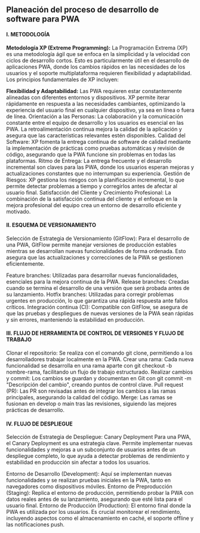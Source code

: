 ## Planeación del proceso de desarrollo de software para PWA

#### I. METODOLOGÍA

**Metodología XP (Extreme Programming):**
La Programación Extrema (XP) es una metodología ágil que se enfoca en la simplicidad y la velocidad con ciclos de desarrollo cortos. Esto es particularmente útil en el desarrollo de aplicaciones PWA, donde los cambios rápidos en las necesidades de los usuarios y el soporte multiplataforma requieren flexibilidad y adaptabilidad. Los principios fundamentales de XP incluyen:

**Flexibilidad y Adaptabilidad:** Las PWA requieren estar constantemente alineadas con diferentes entornos y dispositivos. XP permite iterar rápidamente en respuesta a las necesidades cambiantes, optimizando la experiencia del usuario final en cualquier dispositivo, ya sea en línea o fuera de línea.
Orientación a las Personas: La colaboración y la comunicación constante entre el equipo de desarrollo y los usuarios es esencial en las PWA. La retroalimentación continua mejora la calidad de la aplicación y asegura que las características relevantes estén disponibles.
Calidad del Software: XP fomenta la entrega continua de software de calidad mediante la implementación de prácticas como pruebas automáticas y revisión de código, asegurando que la PWA funcione sin problemas en todas las plataformas.
Ritmo de Entrega: La entrega frecuente y el desarrollo incremental son claves para las PWA, donde los usuarios esperan mejoras y actualizaciones constantes que no interrumpan su experiencia.
Gestión de Riesgos: XP gestiona los riesgos con la planificación incremental, lo que permite detectar problemas a tiempo y corregirlos antes de afectar al usuario final.
Satisfacción del Cliente y Crecimiento Profesional: La combinación de la satisfacción continua del cliente y el enfoque en la mejora profesional del equipo crea un entorno de desarrollo eficiente y motivado.

#### II. ESQUEMA DE VERSIONAMIENTO

Selección de Estrategia de Versionamiento (GitFlow):
Para el desarrollo de una PWA, GitFlow permite manejar versiones de producción estables mientras se desarrollan nuevas funcionalidades de forma ordenada. Esto asegura que las actualizaciones y correcciones de la PWA se gestionen eficientemente.

Feature branches: Utilizadas para desarrollar nuevas funcionalidades, esenciales para la mejora continua de la PWA.
Release branches: Creadas cuando se termina el desarrollo de una versión que será probada antes de su lanzamiento.
Hotfix branches: Utilizadas para corregir problemas urgentes en producción, lo que garantiza una rápida respuesta ante fallos críticos.
Integración continua (CI): Compatible con GitFlow, se asegura de que las pruebas y despliegues de nuevas versiones de la PWA sean rápidas y sin errores, manteniendo la estabilidad en producción.

#### III. FLUJO DE HERRAMIENTA DE CONTROL DE VERSIONES Y FLUJO DE TRABAJO

Clonar el repositorio: Se realiza con el comando git clone, permitiendo a los desarrolladores trabajar localmente en la PWA.
Crear una rama: Cada nueva funcionalidad se desarrolla en una rama aparte con git checkout -b nombre-rama, facilitando un flujo de trabajo estructurado.
Realizar cambios y commit: Los cambios se guardan y documentan en Git con git commit -m "Descripción del cambio", creando puntos de control clave.
Pull request (PR): Las PR son revisadas antes de integrar los cambios a las ramas principales, asegurando la calidad del código.
Merge: Las ramas se fusionan en develop o main tras las revisiones, siguiendo las mejores prácticas de desarrollo.

#### IV. FLUJO DE DESPLIEGUE

Selección de Estrategia de Despliegue: Canary Deployment
Para una PWA, el Canary Deployment es una estrategia clave. Permite implementar nuevas funcionalidades y mejoras a un subconjunto de usuarios antes de un despliegue completo, lo que ayuda a detectar problemas de rendimiento y estabilidad en producción sin afectar a todos los usuarios.

Entorno de Desarrollo (Development): Aquí se implementan nuevas funcionalidades y se realizan pruebas iniciales en la PWA, tanto en navegadores como dispositivos móviles.
Entorno de Preproducción (Staging): Replica el entorno de producción, permitiendo probar la PWA con datos reales antes de su lanzamiento, asegurando que esté lista para el usuario final.
Entorno de Producción (Production): El entorno final donde la PWA es utilizada por los usuarios. Es crucial monitorear el rendimiento, incluyendo aspectos como el almacenamiento en caché, el soporte offline y las notificaciones push.
